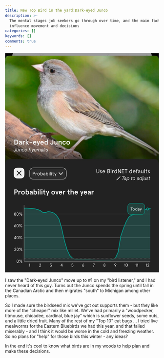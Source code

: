 ```yaml
---
title: New Top Bird in the yard:Dark-eyed Junco
description: >-
  The mental stages job seekers go through over time, and the main factors that
  influence movement and decisions
categories: []
keywords: []
comments: true
---
```


![Image](/assets/images/dark-eyed-junco.jpg)

I saw the "Dark-eyed Junco" move up to #1 on my "bird listener," and I had never heard of this guy.  Turns out the Junco spends the spring until fall in the Canadian Arctic and then migrates "south" to Michigan among other places. 

So I made sure the birdseed mix we've got out supports them - but they like more of the "cheaper" mix like millet.  We've had primarily a "woodpecker, titmouse, chicadee, cardinal, blue jay" which is sunflower seeds, some nuts, and a little dried fruit.
Many of the rest of my "Top 10" eat bugs ... I tried live mealworms for the Eastern Bluebirds we had this year, and that failed miserably - and I think it would be worse in the cold and freezing weather.  So no plans for "help" for those birds this winter - any ideas?

In the end it's cool to know what birds are in my woods to help plan and make these decisions.





